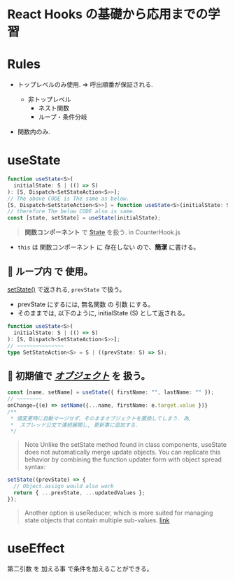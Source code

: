 # React Hooks の基礎から応用までの学習

# Rules

- トップレベルのみ使用. => 呼出順番が保証される.

  - 非トップレベル
    - ネスト関数
    - ループ・条件分岐

- 関数内のみ.

# useState

```ts
function useState<S>(
  initialState: S | (() => S)
): [S, Dispatch<SetStateAction<S>>];
// The above CODE is The same as below.
[S, Dispatch<SetStateAction<S>>] = function useState<S>(initialState: S | (() => S));
// therefore The below CODE also is same.
const [state, setState] = useState(initialState);
```

> **関数コンポーネント** で <u>**State**</u> を扱う. in CounterHook.js

- `this` は 関数コンポーネント に 存在しない ので、**簡潔** に書ける。

## 🚩 ループ内 で 使用。

[setState()](https://reactjs.org/docs/hooks-reference.html#functional-updates) で返される, `prevState` で扱う。

- prevState にするには, 無名関数 の 引数 にする。
- そのままでは, 以下のように, initialState (S) として返される。

```ts
function useState<S>(
  initialState: S | (() => S)
): [S, Dispatch<SetStateAction<S>>];
// ~~~~~~~~~~~~~~~
type SetStateAction<S> = S | ((prevState: S) => S);
```

## 🚩 初期値で <u>**_オブジェクト_**</u> を 扱う。

```ts
const [name, setName] = useState({ firstName: "", lastName: "" });
// ~~~~~~~~
onChange={(e) => setName({...name, firstName: e.target.value })}
/**
 * 値変更時に自動マージせず、そのままオブジェクトを置換してしまう. 為,
 *  スプレッド公文で連続展開し, 更新事に追加する.
 */
```

> Note
> Unlike the setState method found in class components, useState does not automatically merge update objects. You can replicate this behavior by combining the function updater form with object spread syntax:

```ts
setState((prevState) => {
  // Object.assign would also work
  return { ...prevState, ...updatedValues };
});
```

> Another option is useReducer, which is more suited for managing state objects that contain multiple sub-values. [link](https://reactjs.org/docs/hooks-reference.html#functional-updates)

# useEffect

第二引数 を 加える事 で条件を加えることができる。

